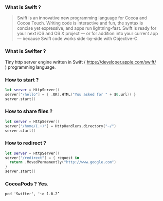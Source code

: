 ### What is Swift ?

>Swift is an innovative new programming language for Cocoa and Cocoa Touch. Writing code is interactive and fun, the syntax is concise yet expressive, and apps run lightning-fast. Swift is ready for your next iOS and OS X project — or for addition into your current app — because Swift code works side-by-side with Objective-C.

### What is Swifter ?

Tiny http server engine written in Swift ( https://developer.apple.com/swift/ ) programming language.

### How to start ?
```swift
let server = HttpServer()
server["/hello"] = { .OK(.HTML("You asked for " + $0.url)) }
server.start()
```
### How to share files ? 
```swift
let server = HttpServer()
server["/home/(.+)"] = HttpHandlers.directory("~/")
server.start()
```
### How to redirect ?
```swift
let server = HttpServer()
server["/redirect"] = { request in
  return .MovedPermanently("http://www.google.com")
}
server.start()
```
### CocoaPods ? Yes.
```
pod 'Swifter', '~> 1.0.2’
```


